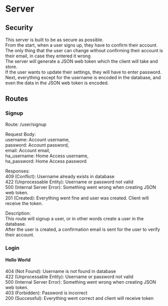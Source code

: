 # Server
## Security
This server is built to be as secure as possible.  
From the start, when a user signs up, they have to confirm their account.  
The only thing that the user can change without confirming their account is their email, in case they entered it wrong  
The server will generate a JSON web token which the client will take and store.  
If the user wants to update their settings, they will have to enter password.  
Next, everything except for the username is encoded in the database, and even the data in the JSON web token is encoded.  

## Routes
### Signup  

Route: /user/signup  

Request Body:  
username: Account username,  
password: Account password,  
email: Account email,  
ha_username: Home Access username,  
ha_password: Home Access password  
  
Responses:  
409 (Conflict): Username already exists in database  
422 (Unprocessable Entity): Username or password not valid  
500 (Internal Server Error): Something went wrong when creating JSON web token.  
201 (Created): Everything went fine and user was created. Client will receive the token.  

Description:  
This route will signup a user, or in other words create a user in the database.  
After the user is created, a confirmation email is sent for the user to verify their account.  

### Login
#### Hello World
404 (Not Found): Username is not found in database  
422 (Unprocessable Entity): Username or password not valid  
500 (Internal Server Error): Something went wrong when creating JSON web token.  
403 (Forbidden): Password is incorrect  
200 (Successful): Everything went correct and client will receive token  